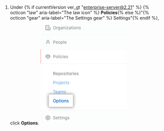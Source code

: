 1. Under {% if currentVersion ver_gt "enterprise-server@2.21" %} {% octicon "law" aria-label="The law icon" %} **Policies**{% else %}"{% octicon "gear" aria-label="The Settings gear" %} Settings"{% endif %}, click **Options**. ![Registerkarte „Options“ (Optionen) auf der Seitenleiste mit den Einstellungen des Enterprise-Kontos](/assets/images/enterprise/business-accounts/settings-options-tab.png)

